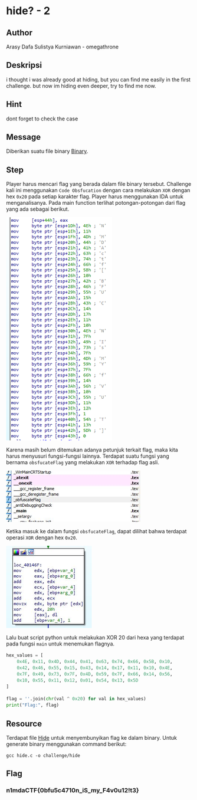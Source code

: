 # hide? - 2

## Author
Arasy Dafa Sulistya Kurniawan - omegathrone

## Deskripsi
i thought i was already good at hiding, but you can find me easily in the first challenge. but now im hiding even deeper, try to find me now.

## Hint
dont forget to check the case

## Message
Diberikan suatu file binary [Binary](challenge/hide).

## Step
Player harus mencari flag yang berada dalam file binary tersebut. Challenge kali ini menggunakan `Code Obsfucation` dengan cara melakukan `XOR` dengan hex `0x20` pada setiap karakter flag. Player harus menggunakan IDA untuk menganalisanya. Pada main function terlihat potongan-potongan dari flag yang ada sebagai berikut.

![Main Function](main_function.png)

Karena masih belum ditemukan adanya petunjuk terkait flag, maka kita harus menyusuri fungsi-fungsi lainnya. Terdapat suatu fungsi yang bernama `obsfucateFlag` yang melakukan `XOR` terhadap flag asli. 

![Obsfucate Flag](obsfucate_flag.png)

Ketika masuk ke dalam fungsi `obsfucateFlag`, dapat dilihat bahwa terdapat operasi `XOR` dengan hex `0x20`.

![XOR 20](xor_20.png)

Lalu buat script python untuk melakukan XOR 20 dari hexa yang terdapat pada fungsi `main` untuk menemukan flagnya.
```python
hex_values = [
    0x4E, 0x11, 0x4D, 0x44, 0x41, 0x63, 0x74, 0x66, 0x5B, 0x10,
    0x42, 0x46, 0x55, 0x15, 0x43, 0x14, 0x17, 0x11, 0x10, 0x4E,
    0x7F, 0x49, 0x73, 0x7F, 0x4D, 0x59, 0x7F, 0x66, 0x14, 0x56,
    0x10, 0x55, 0x11, 0x12, 0x01, 0x54, 0x13, 0x5D
]

flag = ''.join(chr(val ^ 0x20) for val in hex_values)
print("Flag:", flag)
```

## Resource
Terdapat file [Hide](source/hide.c) untuk menyembunyikan flag ke dalam binary. Untuk generate binary menggunakan command berikut: 
```shell
gcc hide.c -o challenge/hide
```

## Flag
### n1mdaCTF{0bfu5c4710n_iS_my_F4v0u12!t3}  
